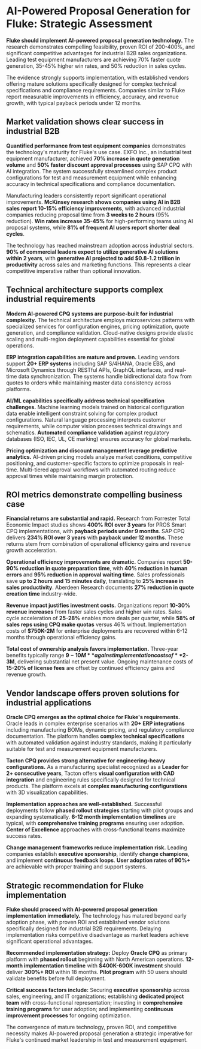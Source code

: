 # AI-Powered Proposal Generation for Fluke: Strategic Assessment

**Fluke should implement AI-powered proposal generation technology.** The research demonstrates compelling feasibility, proven ROI of 200-400%, and significant competitive advantages for industrial B2B sales organizations. Leading test equipment manufacturers are achieving 70% faster quote generation, 35-45% higher win rates, and 50% reduction in sales cycles.

The evidence strongly supports implementation, with established vendors offering mature solutions specifically designed for complex technical specifications and compliance requirements. Companies similar to Fluke report measurable improvements in efficiency, accuracy, and revenue growth, with typical payback periods under 12 months.

## Market validation shows clear success in industrial B2B

**Quantified performance from test equipment companies** demonstrates the technology's maturity for Fluke's use case. EXFO Inc., an industrial test equipment manufacturer, achieved **70% increase in quote generation volume** and **50% faster discount approval processes** using SAP CPQ with AI integration. The system successfully streamlined complex product configurations for test and measurement equipment while enhancing accuracy in technical specifications and compliance documentation.

Manufacturing leaders consistently report significant operational improvements. **McKinsey research shows companies using AI in B2B sales report 10-15% efficiency improvements**, with advanced industrial companies reducing proposal time from **3 weeks to 2 hours** (95% reduction). **Win rates increase 35-45%** for high-performing teams using AI proposal systems, while **81% of frequent AI users report shorter deal cycles**.

The technology has reached mainstream adoption across industrial sectors. **90% of commercial leaders expect to utilize generative AI solutions within 2 years**, with **generative AI projected to add $0.8-1.2 trillion in productivity** across sales and marketing functions. This represents a clear competitive imperative rather than optional innovation.

## Technical architecture supports complex industrial requirements

**Modern AI-powered CPQ systems are purpose-built for industrial complexity.** The technical architecture employs microservices patterns with specialized services for configuration engines, pricing optimization, quote generation, and compliance validation. Cloud-native designs provide elastic scaling and multi-region deployment capabilities essential for global operations.

**ERP integration capabilities are mature and proven.** Leading vendors support **20+ ERP systems** including SAP S/4HANA, Oracle EBS, and Microsoft Dynamics through RESTful APIs, GraphQL interfaces, and real-time data synchronization. The systems handle bidirectional data flow from quotes to orders while maintaining master data consistency across platforms.

**AI/ML capabilities specifically address technical specification challenges.** Machine learning models trained on historical configuration data enable intelligent constraint solving for complex product configurations. Natural language processing interprets customer requirements, while computer vision processes technical drawings and schematics. **Automated compliance validation** against regulatory databases (ISO, IEC, UL, CE marking) ensures accuracy for global markets.

**Pricing optimization and discount management leverage predictive analytics.** AI-driven pricing models analyze market conditions, competitive positioning, and customer-specific factors to optimize proposals in real-time. Multi-tiered approval workflows with automated routing reduce approval times while maintaining margin protection.

## ROI metrics demonstrate compelling business case

**Financial returns are substantial and rapid.** Research from Forrester Total Economic Impact studies shows **400% ROI over 3 years** for PROS Smart CPQ implementations, with **payback periods under 9 months**. SAP CPQ delivers **234% ROI over 3 years** with **payback under 12 months**. These returns stem from combination of operational efficiency gains and revenue growth acceleration.

**Operational efficiency improvements are dramatic.** Companies report **50-90% reduction in quote preparation time**, with **40% reduction in human errors** and **95% reduction in approval waiting time**. Sales professionals save **up to 2 hours and 15 minutes daily**, translating to **25% increase in sales productivity**. Aberdeen Research documents **27% reduction in quote creation time** industry-wide.

**Revenue impact justifies investment costs.** Organizations report **10-30% revenue increases** from faster sales cycles and higher win rates. Sales cycle acceleration of **25-28%** enables more deals per quarter, while **58% of sales reps using CPQ make quotas** versus 46% without. Implementation costs of **$750K-2M** for enterprise deployments are recovered within 6-12 months through operational efficiency gains.

**Total cost of ownership analysis favors implementation.** Three-year benefits typically range **$9-10M** against implementation costs of **$2-3M**, delivering substantial net present value. Ongoing maintenance costs of **15-20% of license fees** are offset by continued efficiency gains and revenue growth.

## Vendor landscape offers proven solutions for industrial applications

**Oracle CPQ emerges as the optimal choice for Fluke's requirements.** Oracle leads in complex enterprise scenarios with **20+ ERP integrations** including manufacturing BOMs, dynamic pricing, and regulatory compliance documentation. The platform handles **complex technical specifications** with automated validation against industry standards, making it particularly suitable for test and measurement equipment manufacturers.

**Tacton CPQ provides strong alternative for engineering-heavy configurations.** As a manufacturing specialist recognized as a **Leader for 2+ consecutive years**, Tacton offers **visual configuration with CAD integration** and engineering rules specifically designed for technical products. The platform excels at **complex manufacturing configurations** with 3D visualization capabilities.

**Implementation approaches are well-established.** Successful deployments follow **phased rollout strategies** starting with pilot groups and expanding systematically. **6-12 month implementation timelines** are typical, with **comprehensive training programs** ensuring user adoption. **Center of Excellence** approaches with cross-functional teams maximize success rates.

**Change management frameworks reduce implementation risk.** Leading companies establish **executive sponsorship**, identify **change champions**, and implement **continuous feedback loops**. **User adoption rates of 90%+** are achievable with proper training and support systems.

## Strategic recommendation for Fluke implementation

**Fluke should proceed with AI-powered proposal generation implementation immediately.** The technology has matured beyond early adoption phase, with proven ROI and established vendor solutions specifically designed for industrial B2B requirements. Delaying implementation risks competitive disadvantage as market leaders achieve significant operational advantages.

**Recommended implementation strategy:** Deploy **Oracle CPQ** as primary platform with **phased rollout** beginning with North American operations. **12-month implementation timeline** with **$400K-600K investment** should deliver **300%+ ROI** within 18 months. **Pilot program** with 50 users should validate benefits before full deployment.

**Critical success factors include:** Securing **executive sponsorship** across sales, engineering, and IT organizations; establishing **dedicated project team** with cross-functional representation; investing in **comprehensive training programs** for user adoption; and implementing **continuous improvement processes** for ongoing optimization.

The convergence of mature technology, proven ROI, and competitive necessity makes AI-powered proposal generation a strategic imperative for Fluke's continued market leadership in test and measurement equipment.

